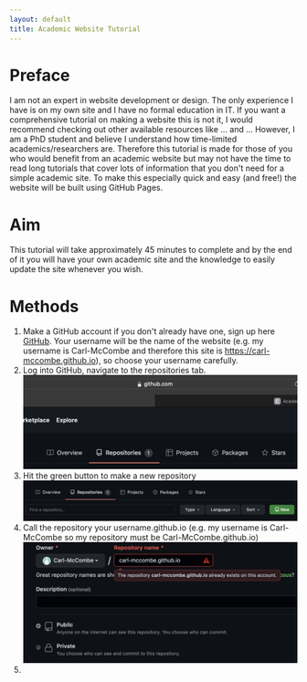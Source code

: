 ```yaml
---
layout: default
title: Academic Website Tutorial
---
```


# Preface
I am not an expert in website development or design. The only experience I have is on my own site and I have no formal education in IT. If you want a comprehensive tutorial on making a website this is not it, I would recommend checking out other available resources like ... and ...
However, I am a PhD student and believe I understand how time-limited academics/researchers are. Therefore this tutorial is made for those of you who would benefit from an academic website but may not have the time to read long tutorials that cover lots of information that you don't need for a simple academic site. 
To make this especially quick and easy (and free!) the website will be built using GitHub Pages.
# Aim
This tutorial will take approximately 45 minutes to complete and by the end of it you will have your own academic site and the knowledge to easily update the site whenever you wish. 
# Methods 
1. Make a GitHub account if you don't already have one, sign up here [GitHub](https://github.com). Your username will be the name of the website (e.g. my username is Carl-McCombe and therefore this site is https://carl-mccombe.github.io), so choose your username carefully. 
2. Log into GitHub, navigate to the repositories tab. 
![Screenshot of GitHub site](/assets/images/repositories_screenshot.png)
3. Hit the green button to make a new repository
![Screenshot of GitHub site](/assets/images/repositories_screenshot2.png)
4. Call the repository your username.github.io (e.g. my username is Carl-McCombe so my repository must be Carl-McCombe.github.io)
![Screenshot of GitHub site](/assets/images/repositories_screenshot3.png)
5. 